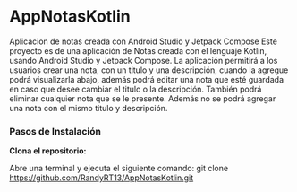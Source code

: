# AppNotasKotlin
Aplicacion de notas creada con Android Studio y Jetpack Compose
Este proyecto es de una aplicación de Notas creada con el lenguaje Kotlin, usando Android Studio y Jetpack Compose.
La aplicación permitirá a los usuarios crear una nota, con un titulo y una descripción, cuando la agregue podrá visualizarla abajo, además podrá editar una nota
que esté guardada en caso que desee cambiar el titulo o la descripción. También podrá eliminar cualquier nota que se le presente.
Además no se podrá agregar una nota con el mismo titulo y descripción.

### Pasos de Instalación

**Clona el repositorio:**

   Abre una terminal y ejecuta el siguiente comando:
    git clone https://github.com/RandyRT13/AppNotasKotlin.git
